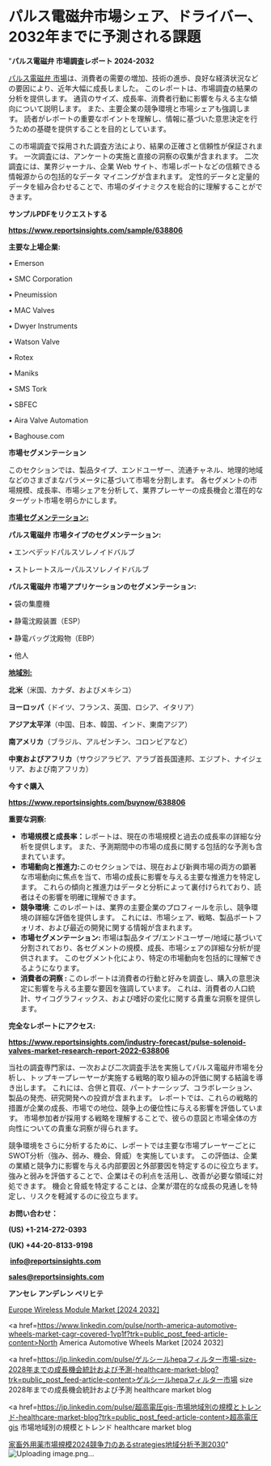# パルス電磁弁市場シェア、ドライバー、2032年までに予測される課題

"<strong>パルス電磁弁 市場調査レポート 2024-2032</strong>

<a href=https://www.reportsinsights.com/sample/638806>パルス電磁弁 市場</a>は、消費者の需要の増加、技術の進歩、良好な経済状況などの要因により、近年大幅に成長しました。 このレポートは、市場調査の結果の分析を提供します。 通貨のサイズ、成長率、消費者行動に影響を与える主な傾向について説明します。 また、主要企業の競争環境と市場シェアも強調します。 読者がレポートの重要なポイントを理解し、情報に基づいた意思決定を行うための基礎を提供することを目的としています。

この市場調査で採用された調査方法により、結果の正確さと信頼性が保証されます。 一次調査には、アンケートの実施と直接の洞察の収集が含まれます。 二次調査には、業界ジャーナル、企業 Web サイト、市場レポートなどの信頼できる情報源からの包括的なデータ マイニングが含まれます。 定性的データと定量的データを組み合わせることで、市場のダイナミクスを総合的に理解することができます。

<strong><b>サンプルPDFをリクエストする</b></strong>

<a href=https://www.reportsinsights.com/sample/638806><strong><u>https://www.reportsinsights.com/sample/638806</u></strong></a>

<strong>主要な上場企業:</strong>

• Emerson

• SMC Corporation

• Pneumission

• MAC Valves

• Dwyer Instruments

• Watson Valve

• Rotex

• Maniks

• SMS Tork

• SBFEC

• Aira Valve Automation

• Baghouse.com

<strong>市場セグメンテーション</strong>

このセクションでは、製品タイプ、エンドユーザー、流通チャネル、地理的地域などのさまざまなパラメータに基づいて市場を分割します。 各セグメントの市場規模、成長率、市場シェアを分析して、業界プレーヤーの成長機会と潜在的なターゲット市場を明らかにします。

<strong><u>市場セグメンテーション</u></strong><strong><u>:</u></strong>

<strong>パルス電磁弁 市場タイプのセグメンテーション:</strong>

• エンベデッドパルスソレノイドバルブ

• ストレートスルーパルスソレノイドバルブ

<strong>パルス電磁弁 市場アプリケーションのセグメンテーション:</strong>

• 袋の集塵機

• 静電沈殿装置（ESP）

• 静電バッグ沈殿物（EBP）

• 他人

<strong><u>地域別</u></strong><strong><u>:</u></strong>

<strong>北米</strong>（米国、カナダ、およびメキシコ）

<strong>ヨーロッパ</strong>（ドイツ、フランス、英国、ロシア、イタリア）

<strong>アジア太平洋</strong>（中国、日本、韓国、インド、東南アジア）

<strong>南アメリカ</strong>（ブラジル、アルゼンチン、コロンビアなど）

<strong>中東およびアフリカ</strong>（サウジアラビア、アラブ首長国連邦、エジプト、ナイジェリア、および南アフリカ）

<strong>今すぐ購入</strong>

<a href=https://www.reportsinsights.com/buynow/638806><strong><u>https://www.reportsinsights.com/buynow/638806</u></strong></a>

<strong>重要な洞察:</strong>
<ul>
  <li><strong>市場規模と成長率：</strong>レポートは、現在の市場規模と過去の成長率の詳細な分析を提供します。 また、予測期間中の市場の成長に関する包括的な予測も含まれています。</li>
  <li><strong>市場動向と推進力:</strong>このセクションでは、現在および新興市場の両方の顕著な市場動向に焦点を当て、市場の成長に影響を与える主要な推進力を特定します。 これらの傾向と推進力はデータと分析によって裏付けられており、読者はその影響を明確に理解できます。</li>
  <li><strong>競争環境</strong>: このレポートは、業界の主要企業のプロフィールを示し、競争環境の詳細な評価を提供します。 これには、市場シェア、戦略、製品ポートフォリオ、および最近の開発に関する情報が含まれます。</li>
  <li><strong>市場セグメンテーション: </strong>市場は製品タイプ/エンドユーザー/地域に基づいて分割されており、各セグメントの規模、成長、市場シェアの詳細な分析が提供されます。 このセグメント化により、特定の市場動向を包括的に理解できるようになります。</li>
  <li><strong>消費者の洞察 : </strong>このレポートは消費者の行動と好みを調査し、購入の意思決定に影響を与える主要な要因を強調しています。 これは、消費者の人口統計、サイコグラフィックス、および嗜好の変化に関する貴重な洞察を提供します。</li>
</ul>
<strong>完全なレポートにアクセス:</strong>

<a href=https://www.reportsinsights.com/industry-forecast/pulse-solenoid-valves-market-research-report-2022-638806><strong><u><b>https://www.reportsinsights.com/industry-forecast/pulse-solenoid-valves-market-research-report-2022-638806</b></u></strong></a>

当社の調査専門家は、一次および二次調査手法を実施してパルス電磁弁市場を分析し、トップキープレーヤーが実施する戦略的取り組みの評価に関する結論を導き出します。 これには、合併と買収、パートナーシップ、コラボレーション、製品の発売、研究開発への投資が含まれます。 レポートでは、これらの戦略的措置が企業の成長、市場での地位、競争上の優位性に与える影響を評価しています。 市場参加者が採用する戦略を理解することで、彼らの意図と市場全体の方向性についての貴重な洞察が得られます。

競争環境をさらに分析するために、レポートでは主要な市場プレーヤーごとにSWOT分析（強み、弱み、機会、脅威）を実施しています。 この評価は、企業の業績と競争力に影響を与える内部要因と外部要因を特定するのに役立ちます。 強みと弱みを評価することで、企業はその利点を活用し、改善が必要な領域に対処できます。 機会と脅威を特定することは、企業が潜在的な成長の見通しを特定し、リスクを軽減するのに役立ちます。

<strong>お問い合わせ：</strong>

<strong>(US) +1-214-272-0393</strong>

<strong>(UK) +44-20-8133-9198</strong>

<strong> </strong><a href=info@reportsinsights.com><strong><u>info@reportsinsights.com</u></strong></a>

<a href=sales@reportsinsights.com><strong><u>sales@reportsinsights.com</u></strong></a>

<strong>アンセレ アンデレン ベリヒテ</strong>

<a href=https://www.linkedin.com/pulse/europe-wireless-module-market-cagr-key-insights-5gomf/>Europe Wireless Module Market [2024 2032]</a>

<a href=https://www.linkedin.com/pulse/north-america-automotive-wheels-market-cagr-covered-1vp1f?trk=public_post_feed-article-content>North America Automotive Wheels Market [2024 2032]</a>

<a href=https://jp.linkedin.com/pulse/ゲルシールhepaフィルター市場-size-2028年までの成長機会統計および予測-healthcare-market-blog?trk=public_post_feed-article-content>ゲルシールhepaフィルター市場 size 2028年までの成長機会統計および予測 healthcare market blog</a>

<a href=https://jp.linkedin.com/pulse/超高電圧gis-市場地域別の規模とトレンド-healthcare-market-blog?trk=public_post_feed-article-content>超高電圧gis 市場地域別の規模とトレンド healthcare market blog</a>

<a href=https://www.linkedin.com/pulse/家畜外用薬市場規模2024競争力のあるstrategies地域分析予測2030-reports-insights-expert-nxpuf/>家畜外用薬市場規模2024競争力のあるstrategies地域分析予測2030</a>"
![Uploading image.png…]()
